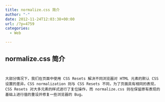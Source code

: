 ```yaml
---
title: normalize.css 简介
author: "-"
date: 2012-11-24T12:03:38+00:00
url: /?p=4759
categories:
  - Web

---
```

## normalize.css 简介
# 
  
    大部分情况下，我们在页面中使用 CSS Resets 解决不同浏览器对 HTML 元素的默认 CSS 设置的差异。CSS normalization 则与 CSS Resets 不同，为了页面具有相同的表现，CSS Resets 对大多元素的样式进行了复位操作，而 normalize.css 则在保留原有表现的基础上进行值的重设并修复一些浏览器的 Bug。
  
